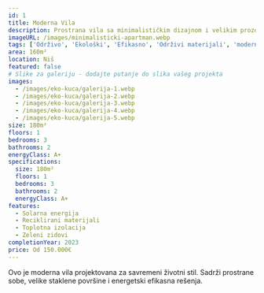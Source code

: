 ```yaml
---
id: 1
title: Moderna Vila
description: Prostrana vila sa minimalističkim dizajnom i velikim prozorima za maksimalnu prirodnu svetlost.
imageURL: /images/minimalisticki-apartman.webp
tags: ['Održivo', 'Ekološki', 'Efikasno', 'Održivi materijali', 'moderno']
area: 160m²
location: Niš
featured: false
# Slike za galeriju - dodajte putanje do slika vašeg projekta
images:
  - /images/eko-kuca/galerija-1.webp
  - /images/eko-kuca/galerija-2.webp
  - /images/eko-kuca/galerija-3.webp
  - /images/eko-kuca/galerija-4.webp
  - /images/eko-kuca/galerija-5.webp
size: 180m²
floors: 1
bedrooms: 3
bathrooms: 2
energyClass: A+
specifications:
  size: 180m²
  floors: 1
  bedrooms: 3
  bathrooms: 2
  energyClass: A+
features:
  - Solarna energija
  - Reciklirani materijali
  - Toplotna izolacija
  - Zeleni zidovi
completionYear: 2023
price: Od 150.000€
---
```


Ovo je moderna vila projektovana za savremeni životni stil. Sadrži prostrane sobe, velike staklene površine i energetski efikasna rešenja.
